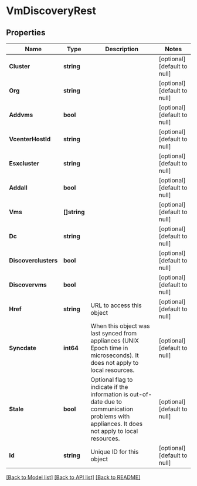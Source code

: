 # VmDiscoveryRest

## Properties
Name | Type | Description | Notes
------------ | ------------- | ------------- | -------------
**Cluster** | **string** |  | [optional] [default to null]
**Org** | **string** |  | [optional] [default to null]
**Addvms** | **bool** |  | [optional] [default to null]
**VcenterHostId** | **string** |  | [optional] [default to null]
**Esxcluster** | **string** |  | [optional] [default to null]
**Addall** | **bool** |  | [optional] [default to null]
**Vms** | **[]string** |  | [optional] [default to null]
**Dc** | **string** |  | [optional] [default to null]
**Discoverclusters** | **bool** |  | [optional] [default to null]
**Discovervms** | **bool** |  | [optional] [default to null]
**Href** | **string** | URL to access this object | [optional] [default to null]
**Syncdate** | **int64** | When this object was last synced from appliances (UNIX Epoch time in microseconds). It does not apply to local resources. | [optional] [default to null]
**Stale** | **bool** | Optional flag to indicate if the information is out-of-date due to communication problems with appliances. It does not apply to local resources. | [optional] [default to null]
**Id** | **string** | Unique ID for this object | [optional] [default to null]

[[Back to Model list]](../README.md#documentation-for-models) [[Back to API list]](../README.md#documentation-for-api-endpoints) [[Back to README]](../README.md)

